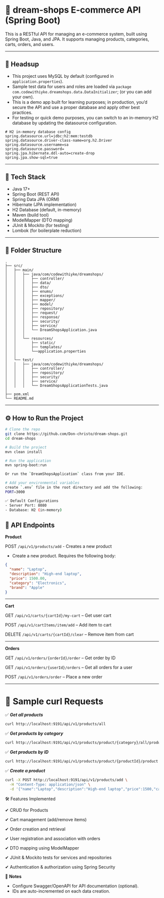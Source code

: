 # 🛒 dream-shops E-commerce API (Spring Boot)

This is a RESTful API for managing an e-commerce system, built using Spring Boot, Java, and JPA. It supports managing
products, categories, carts, orders, and users.

---

## 📌 Headsup

- This project uses MySQL by default (configured in `application.properties`).
- Sample test data for users and roles are loaded via `package com.codewithiyke.dreamshops.data.DataInitializer`; (or
  you can add your own).
- This is a demo app built for learning purposes; in production, you’d secure the API and use a proper database and
  apply other best practices.
- For testing or quick demo purposes, you can switch to an in-memory H2 database by updating the datasource
  configuration.

```properties
# H2 in-memory database config
spring.datasource.url=jdbc:h2:mem:testdb
spring.datasource.driver-class-name=org.h2.Driver
spring.datasource.username=sa
spring.datasource.password=
spring.jpa.hibernate.ddl-auto=create-drop
spring.jpa.show-sql=true

```

---

## 🚀 Tech Stack

- Java 17+
- Spring Boot (REST API)
- Spring Data JPA (ORM)
- Hibernate (JPA implementation)
- H2 Database (default, in-memory)
- Maven (build tool)
- ModelMapper (DTO mapping)
- JUnit & Mockito (for testing)
- Lombok (for boilerplate reduction)

---

## 📂 Folder Structure

```text
.
├── src/
│   ├── main/
│   │   ├── java/com/codewithiyke/dreamshops/
│   │   │   ├── controller/
│   │   │   ├── data/
│   │   │   ├── dto/
│   │   │   ├── enums/
│   │   │   ├── exceptions/
│   │   │   ├── mapper/
│   │   │   ├── model/
│   │   │   ├── repository/
│   │   │   ├── request/
│   │   │   ├── response/
│   │   │   ├── security/
│   │   │   ├── service/
│   │   │   └── DreamShopsApplication.java
│   │   │
│   │   └── resources/
│   │       ├── static/
│   │       ├── templates/
│   │       └──application.properties
│   │
│   └── test/
│   │   ├── java/com/codewithiyke/dreamshops/
│   │   │   ├── controller/
│   │   │   ├── repository/
│   │   │   ├── security/
│   │   │   ├── service/
│   │   │   └── DreamShopsApplicationTests.java
│
├── pom.xml
└── README.md

```

---

## ⚙️ How to Run the Project

```bash
# Clone the repo
git clone https://github.com/Don-christo/dream-shops.git
cd dream-shops

# Build the project
mvn clean install

# Run the application
mvn spring-boot:run

Or run the `DreamShopsApplication` class from your IDE.

# Add your environmental variables
create `.env` file in the root directory and add the following:
PORT=3000

✅ Default Configurations
- Server Port: 8080
- Database: H2 (in-memory)
```

## 🧪 API Endpoints

**Product**

POST `/api/v1/products/add` - Creates a new product

- Create a new product. Requires the following body:

```json
{
  "name": "Laptop",
  "description": "High-end laptop",
  "price": 1500.00,
  "category": "Electronics",
  "brand": "Apple"
}
```

---
**Cart**

GET `/api/v1/carts/{cartId}/my-cart` – Get user cart

POST `/api/v1/cartItems/item/add` – Add item to cart

DELETE `/api/v1/carts/{cartId}/clear` – Remove item from cart

---

**Orders**

GET `/api/v1/orders/{orderId}/order` – Get order by ID

GET `/api/v1/orders/{userId}/orders` – Get all orders for a user

POST `/api/v1/orders/order` – Place a new order

---

# 🧾 Sample curl Requests

✅ **_Get all products_**

```bash
curl http://localhost:9191/api/v1/products/all
```

✅ **_Get products by category_**

```bash
curl http://localhost:9191/api/v1/products/product/{category}/all/products
```

✅ **_Get products by ID_**

```bash
curl http://localhost:9191/api/v1/products/product/{productId}/product
```

✅ **_Create a product_**

```bash
curl -X POST http://localhost:9191/api/v1/products/add \
  -H "Content-Type: application/json" \
  -d '{"name":"Laptop","description":"High-end laptop","price":1500,"category":"Electronics","brand":"Apple"}'
```

🛠️ Features Implemented

✔ CRUD for Products

✔ Cart management (add/remove items)

✔ Order creation and retrieval

✔ User registration and association with orders

✔ DTO mapping using ModelMapper

✔ JUnit & Mockito tests for services and repositories

✔ Authentication & authorization using Spring Security

📝 **Notes**

- Configure Swagger/OpenAPI for API documentation (optional).
- IDs are auto-incremented on each data creation.

